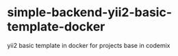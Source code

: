 # simple-backend-yii2-basic-template-docker
yii2 basic template in docker for projects base in codemix
